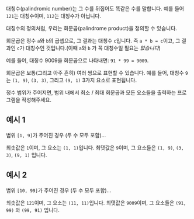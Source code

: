 대칭수(palindromic number)는 그 수를 뒤집어도 똑같은 수를 말합니다. 예를 들어 `121`는 대칭수이며, `112`는 대칭수가 아닙니다.

대칭수의 정의처럼, 우리는 회문곱(palindrome product)을 정의할 수 있습니다.

회문곱은 정수 `a`와 `b`의 곱셉으로, 그 결과는 대칭수 `c`입니다. 즉 `a * b = c`이고, 그 결과인 `c`가 대칭수인 것입니다.(이때 `a`와 `b` 가 꼭 대칭수일 필요는 _없습니다_)

예를 들어, 대칭수 9009을 회문곱으로 나타내면: `91 * 99 = 9009`.

회문곱은 보통(그리고 아주 흔히) 여러 쌍으로 표현할 수 있습니다. 예를 들어, 대칭수 `9`는 `(1, 9)`, `(3, 3)`, 그리고 `(9, 1)` 3가지 요소로 표현됩니다.

정수 범위가 주어지면, 범위 내에서 최소 / 최대 회문곱과 모든 요소들을 출력하는 프로그램을 작성해주세요.

## 예시 1

범위 `[1, 9]`가 주어진 경우 (두 수 모두 포함)...

최솟값은 `1`이며, 그 요소는 `(1, 1)`입니다.
최댓값은 `9`이며, 그 요소들은 `(1, 9)`, `(3, 3)`, `(9, 1)` 입니다.

## 예시 2

범위 `[10, 99]`가 주어진 경우 (두 수 모두 포함)...

최솟값은 `121`이며, 그 요소는 `(11, 11)`입니다.
최댓값은 `9009`이며, 그 요소들은 `(91, 99)` 와 `(99, 91)` 입니다.
